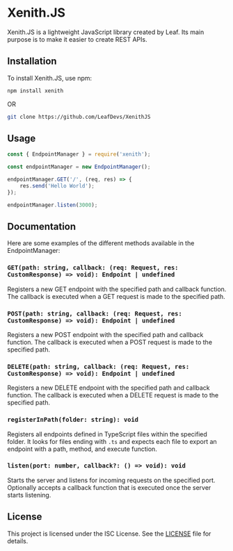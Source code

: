# Xenith.JS

Xenith.JS is a lightweight JavaScript library created by Leaf.
Its main purpose is to make it easier to create REST APIs.

## Installation

To install Xenith.JS, use npm:

```bash
npm install xenith
```

OR

```bash
git clone https://github.com/LeafDevs/XenithJS
```

## Usage

```javascript
const { EndpointManager } = require('xenith');

const endpointManager = new EndpointManager();

endpointManager.GET('/', (req, res) => {
    res.send('Hello World');
});

endpointManager.listen(3000);

```

## Documentation

Here are some examples of the different methods available in the EndpointManager:

### `GET(path: string, callback: (req: Request, res: CustomResponse) => void): Endpoint | undefined`
Registers a new GET endpoint with the specified path and callback function. The callback is executed when a GET request is made to the specified path.

### `POST(path: string, callback: (req: Request, res: CustomResponse) => void): Endpoint | undefined`
Registers a new POST endpoint with the specified path and callback function. The callback is executed when a POST request is made to the specified path.

### `DELETE(path: string, callback: (req: Request, res: CustomResponse) => void): Endpoint | undefined`
Registers a new DELETE endpoint with the specified path and callback function. The callback is executed when a DELETE request is made to the specified path.

### `registerInPath(folder: string): void`
Registers all endpoints defined in TypeScript files within the specified folder. It looks for files ending with `.ts` and expects each file to export an endpoint with a path, method, and execute function.

### `listen(port: number, callback?: () => void): void`
Starts the server and listens for incoming requests on the specified port. Optionally accepts a callback function that is executed once the server starts listening.

## License

This project is licensed under the ISC License. See the [LICENSE](LICENSE) file for details.
